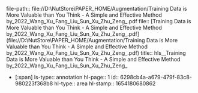 file-path:: file://D:\NutStore\PAPER_HOME/Augmentation/Training Data is More Valuable than You Think - A Simple and Effective Method by_2022_Wang_Xu_Fang_Liu_Sun_Xu_Zhu_Zeng_.pdf
file:: [Training Data is More Valuable than You Think - A Simple and Effective Method by_2022_Wang_Xu_Fang_Liu_Sun_Xu_Zhu_Zeng_.pdf](file://D:\NutStore\PAPER_HOME/Augmentation/Training Data is More Valuable than You Think - A Simple and Effective Method by_2022_Wang_Xu_Fang_Liu_Sun_Xu_Zhu_Zeng_.pdf)
title:: hls__Training Data is More Valuable than You Think - A Simple and Effective Method by_2022_Wang_Xu_Fang_Liu_Sun_Xu_Zhu_Zeng_

- [:span]
  ls-type:: annotation
  hl-page:: 1
  id:: 6298cb4a-a679-479f-83c8-980223f368b8
  hl-type:: area
  hl-stamp:: 1654180680862
